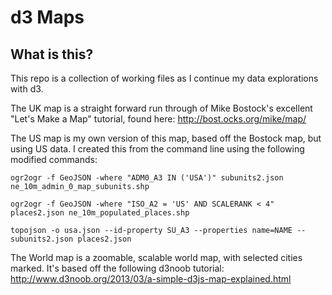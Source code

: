 # d3 Maps

## What is this?

This repo is a collection of working files as I continue my data explorations with d3.

The UK map is a straight forward run through of Mike Bostock's excellent "Let's Make a Map" tutorial, found here: http://bost.ocks.org/mike/map/

The US map is my own version of this map, based off the Bostock map, but using US data. I created this from the command line using the following modified commands:

```
ogr2ogr -f GeoJSON -where "ADM0_A3 IN ('USA')" subunits2.json ne_10m_admin_0_map_subunits.shp

ogr2ogr -f GeoJSON -where "ISO_A2 = 'US' AND SCALERANK < 4" places2.json ne_10m_populated_places.shp

topojson -o usa.json --id-property SU_A3 --properties name=NAME -- subunits2.json places2.json
```

The World map is a zoomable, scalable world map, with selected cities marked. It's based off the following d3noob tutorial: http://www.d3noob.org/2013/03/a-simple-d3js-map-explained.html